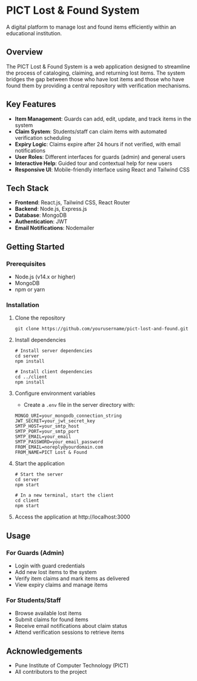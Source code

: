 # PICT Lost & Found System

A digital platform to manage lost and found items efficiently within an educational institution.

## Overview

The PICT Lost & Found System is a web application designed to streamline the process of cataloging, claiming, and returning lost items. The system bridges the gap between those who have lost items and those who have found them by providing a central repository with verification mechanisms.

## Key Features

- **Item Management**: Guards can add, edit, update, and track items in the system
- **Claim System**: Students/staff can claim items with automated verification scheduling
- **Expiry Logic**: Claims expire after 24 hours if not verified, with email notifications
- **User Roles**: Different interfaces for guards (admin) and general users
- **Interactive Help**: Guided tour and contextual help for new users
- **Responsive UI**: Mobile-friendly interface using React and Tailwind CSS

## Tech Stack

- **Frontend**: React.js, Tailwind CSS, React Router
- **Backend**: Node.js, Express.js
- **Database**: MongoDB
- **Authentication**: JWT
- **Email Notifications**: Nodemailer

## Getting Started

### Prerequisites
- Node.js (v14.x or higher)
- MongoDB
- npm or yarn

### Installation

1. Clone the repository
   ```
   git clone https://github.com/yourusername/pict-lost-and-found.git
   ```

2. Install dependencies
   ```
   # Install server dependencies
   cd server
   npm install

   # Install client dependencies
   cd ../client
   npm install
   ```

3. Configure environment variables
   - Create a `.env` file in the server directory with:
   ```
   MONGO_URI=your_mongodb_connection_string
   JWT_SECRET=your_jwt_secret_key
   SMTP_HOST=your_smtp_host
   SMTP_PORT=your_smtp_port
   SMTP_EMAIL=your_email
   SMTP_PASSWORD=your_email_password
   FROM_EMAIL=noreply@yourdomain.com
   FROM_NAME=PICT Lost & Found
   ```

4. Start the application
   ```
   # Start the server
   cd server
   npm start

   # In a new terminal, start the client
   cd client
   npm start
   ```

5. Access the application at http://localhost:3000

## Usage

### For Guards (Admin)
- Login with guard credentials
- Add new lost items to the system
- Verify item claims and mark items as delivered
- View expiry claims and manage items

### For Students/Staff
- Browse available lost items
- Submit claims for found items
- Receive email notifications about claim status
- Attend verification sessions to retrieve items

## Acknowledgements

- Pune Institute of Computer Technology (PICT)
- All contributors to the project 